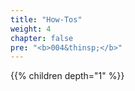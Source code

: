 ```yaml
---
title: "How-Tos"
weight: 4
chapter: false
pre: "<b>004&thinsp;</b>"
---
```


{{% children depth="1" %}}
